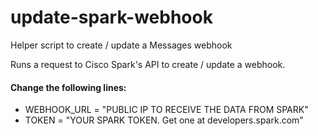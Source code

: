 # update-spark-webhook
Helper script to create / update a Messages webhook

Runs a request to Cisco Spark's API to create / update a webhook.

#### Change the following lines:
* WEBHOOK_URL = "PUBLIC IP TO RECEIVE THE DATA FROM SPARK"
* TOKEN = "YOUR SPARK TOKEN. Get one at developers.spark.com"
